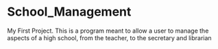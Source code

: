 # School_Management
My First Project. This is a program meant to allow a user to manage the aspects of a high school, from the teacher, to the secretary and librarian
